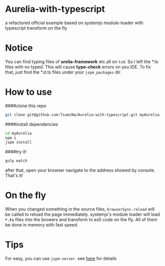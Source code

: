 # Aurelia-with-typescript
a refactored official example based on systemjs module-loader with typescript transform on the fly

# Notice
You can find typing files of __urelia-framework__ etc.all on `tsd`. So I left the \*.ts files with no typed.
This will cause __type-check__ errors on you IDE. To fix that, just find the *.d.ts files under your `jspm_packages` dir.

# How to use
####clone this repo
```bash
git clone git@github.com:TsumiNa/Aurelia-with-typescript.git myAurelia
```
####install dependencies
```bash
cd myAurelia
npm i
jspm install
```
####try it!
```bash
gulp watch
```
after that, open your browser navigate to the address showed by console. That's it!

# On the fly
When you changed something in the source files, `browserSync.reload` will be called to reload the page immediately. systemjs's module loader will load **`*.ts`** files into the browers and transform to es5 code on the fly.
All of them be done in memory with fast speed.

# Tips
For easy, you can use `jspm-server`. see [here](https://github.com/geelen/jspm-server) for details
